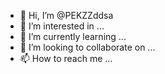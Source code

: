 - 👋 Hi, I’m @PEKZZddsa
- 👀 I’m interested in ...
- 🌱 I’m currently learning ...
- 💞️ I’m looking to collaborate on ...
- 📫 How to reach me ...

<!---
PEKZZddsa/PEKZZddsa is a ✨ special ✨ repository because its `README.md` (this file) appears on your GitHub profile.
You can click the Preview link to take a look at your changes.
--->
